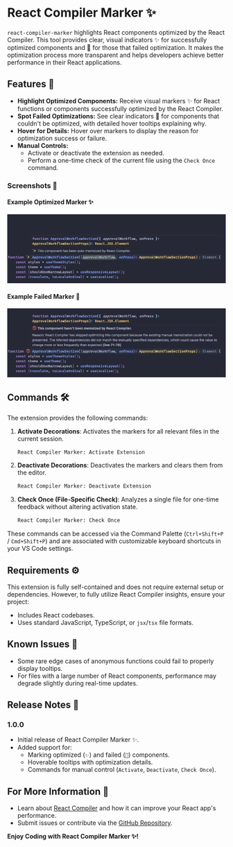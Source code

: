 # React Compiler Marker ✨

`react-compiler-marker` highlights React components optimized by the React Compiler. This tool provides clear, visual indicators ✨ for successfully optimized components and 🚫 for those that failed optimization. It makes the optimization process more transparent and helps developers achieve better performance in their React applications.

## Features 🌟

- **Highlight Optimized Components:** Receive visual markers ✨ for React functions or components successfully optimized by the React Compiler.
- **Spot Failed Optimizations:** See clear indicators 🚫 for components that couldn't be optimized, with detailed hover tooltips explaining why.
- **Hover for Details:** Hover over markers to display the reason for optimization success or failure.
- **Manual Controls:**
  - Activate or deactivate the extension as needed.
  - Perform a one-time check of the current file using the `Check Once` command.

### Screenshots 📸
#### Example Optimized Marker ✨

![Optimized Marker Screenshot](images/optimized-marker.png)

#### Example Failed Marker 🚫

![Failed Marker Screenshot](images/failed-marker.png)

## Commands 🛠️
The extension provides the following commands:
1. **Activate Decorations**: Activates the markers for all relevant files in the current session.
   ```bash
   React Compiler Marker: Activate Extension
   ```
2. **Deactivate Decorations**: Deactivates the markers and clears them from the editor.
   ```bash
   React Compiler Marker: Deactivate Extension
   ```
3. **Check Once (File-Specific Check)**: Analyzes a single file for one-time feedback without altering activation state.
   ```bash
   React Compiler Marker: Check Once
   ```

These commands can be accessed via the Command Palette (`Ctrl+Shift+P` / `Cmd+Shift+P`) and are associated with customizable keyboard shortcuts in your VS Code settings.

## Requirements ⚙️

This extension is fully self-contained and does not require external setup or dependencies. However, to fully utilize React Compiler insights, ensure your project:
- Includes React codebases.
- Uses standard JavaScript, TypeScript, or `jsx`/`tsx` file formats.

## Known Issues 🐛

- Some rare edge cases of anonymous functions could fail to properly display tooltips.
- For files with a large number of React components, performance may degrade slightly during real-time updates.

## Release Notes 📜

### 1.0.0
- Initial release of React Compiler Marker ✨.
- Added support for:
  - Marking optimized (`✨`) and failed (`🚫`) components.
  - Hoverable tooltips with optimization details.
  - Commands for manual control (`Activate`, `Deactivate`, `Check Once`).

## For More Information 🤝

- Learn about [React Compiler](https://react.dev/learn/react-compiler) and how it can improve your React app's performance.
- Submit issues or contribute via the [GitHub Repository](https://github.com/blazejkustra/react-compiler-marker).

**Enjoy Coding with React Compiler Marker ✨!**